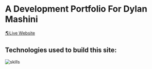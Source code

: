 # A Development Portfolio For Dylan Mashini

[🌎Live Website](https://dylanmashini.com/)

## Technologies used to build this site:
![skills](https://skillicons.dev/icons?theme=dark&i=ts,js,nextjs,react,figma)
